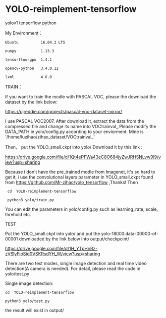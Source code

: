 # YOLO-reimplement-tensorflow
yolov1  tensorflow python

My Environment：

	Ubuntu          16.04.3 LTS

	numpy           1.13.3

	tensorflow-gpu  1.4.1

	opencv-python   3.4.0.12

	lxml            4.0.0
	
TRAIN：

If you want to train the modle with PASCAL VOC, please the download the dataset by the link below:


https://pjreddie.com/projects/pascal-voc-dataset-mirror/

I use PASCAL VOC2007. After download it, extract the data from the compressed file and change its name into  VOCtrainval_   Please modify the DATA_PATH in yolo/config.py according to your enviorment. Mine is '/home/luzihao/zihao_dataset/VOCtrainval_'

Then， put the YOLO_small.ckpt into yolo/        Download it by this link :

https://drive.google.com/file/d/1Qt4ePFWa43eC8O684jyZwJRHSNLvw9l9/view?usp=sharing

Because i don't have the pre_trained modle from Imagenet, it's so hard to get it, i use the convolutional layers parameter in  YOLO_small.ckpt found from https://github.com/Mr-zihao/yolo_tensorflow ,Thanks!  Then 

	 cd  YOLO-reimplement-tensorflow            
 
	 python3 yolo/train.py
 
You can edit the parameters in yolo/config.py such as learning_rate, scale, threhold etc.

TEST

Put the YOLO_small.ckpt into yolo/   and put the yolo-18000.data-00000-of-00001  downloaded by the link below into output/checkpoint/

https://drive.google.com/file/d/1H_YTpHnRz-zVSlyFioSid0VSKRsdYH_W/view?usp=sharing

There are two test modes, single image detection and real time video detection(A camera is needed). For detail, please read the code in yolo/test.py

Single image detection:

	cd  YOLO-reimplement-tensorflow

	python3 yolo/test.py
the result will exist in output/  
